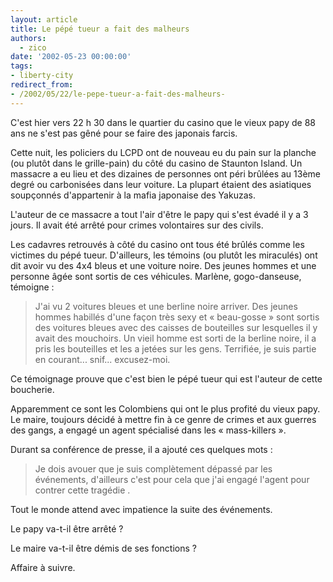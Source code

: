 ```yaml
---
layout: article
title: Le pépé tueur a fait des malheurs
authors:
  - zico
date: '2002-05-23 00:00:00'
tags:
- liberty-city
redirect_from:
- /2002/05/22/le-pepe-tueur-a-fait-des-malheurs-
---
```


C'est hier vers 22 h 30 dans le quartier du casino que le vieux papy de 88 ans ne s'est pas gêné pour se faire des japonais farcis.

Cette nuit, les policiers du LCPD ont de nouveau eu du pain sur la planche (ou plutôt dans le grille-pain) du côté du casino de Staunton Island. Un massacre a eu lieu et des dizaines de personnes ont péri brûlées au 13ème degré ou carbonisées dans leur voiture. La plupart étaient des asiatiques soupçonnés d'appartenir à la mafia japonaise des Yakuzas.

L'auteur de ce massacre a tout l'air d'être le papy qui s'est évadé il y a 3 jours. Il avait été arrêté pour crimes volontaires sur des civils.

Les cadavres retrouvés à côté du casino ont tous été brûlés comme les victimes du pépé tueur. D'ailleurs, les témoins (ou plutôt les miraculés) ont dit avoir vu des 4x4 bleus et une voiture noire. Des jeunes hommes et une personne âgée sont sortis de ces véhicules. Marlène, gogo-danseuse, témoigne :

> J'ai vu 2 voitures bleues et une berline noire arriver. Des jeunes hommes habillés d'une façon très sexy et « beau-gosse » sont sortis des voitures bleues avec des caisses de bouteilles sur lesquelles il y avait des mouchoirs. Un vieil homme est sorti de la berline noire, il a pris les bouteilles et les a jetées sur les gens. Terrifiée, je suis partie en courant... snif... excusez-moi.

Ce témoignage prouve que c'est bien le pépé tueur qui est l'auteur de cette boucherie.

Apparemment ce sont les Colombiens qui ont le plus profité du vieux papy. Le maire, toujours décidé à mettre fin à ce genre de crimes et aux guerres des gangs, a engagé un agent spécialisé dans les « mass-killers ».

Durant sa conférence de presse, il a ajouté ces quelques mots :

> Je dois avouer que je suis complètement dépassé par les événements, d'ailleurs c'est pour cela que j'ai engagé l'agent pour contrer cette tragédie .

Tout le monde attend avec impatience la suite des événements.

Le papy va-t-il être arrêté ?

Le maire va-t-il être démis de ses fonctions ?

Affaire à suivre.